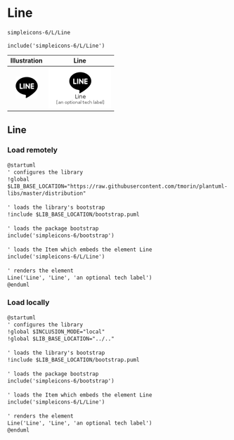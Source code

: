 # Line


```text
simpleicons-6/L/Line
```

```text
include('simpleicons-6/L/Line')
```



| Illustration | Line |
| :---: | :---: |
| ![illustration for Illustration](../../simpleicons-6/L/Line.png) | ![illustration for Line](../../simpleicons-6/L/Line.Local.png) |




## Line

### Load remotely
```plantuml
@startuml
' configures the library
!global $LIB_BASE_LOCATION="https://raw.githubusercontent.com/tmorin/plantuml-libs/master/distribution"

' loads the library's bootstrap
!include $LIB_BASE_LOCATION/bootstrap.puml

' loads the package bootstrap
include('simpleicons-6/bootstrap')

' loads the Item which embeds the element Line
include('simpleicons-6/L/Line')

' renders the element
Line('Line', 'Line', 'an optional tech label')
@enduml
```

### Load locally
```plantuml
@startuml
' configures the library
!global $INCLUSION_MODE="local"
!global $LIB_BASE_LOCATION="../.."

' loads the library's bootstrap
!include $LIB_BASE_LOCATION/bootstrap.puml

' loads the package bootstrap
include('simpleicons-6/bootstrap')

' loads the Item which embeds the element Line
include('simpleicons-6/L/Line')

' renders the element
Line('Line', 'Line', 'an optional tech label')
@enduml
```

